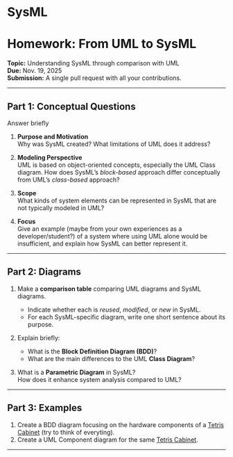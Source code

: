 # SysML

# Homework: From UML to SysML
**Topic:** Understanding SysML through comparison with UML  
**Due:** Nov. 19, 2025  
**Submission:** A single pull request with all your contributions.

---

## Part 1: Conceptual Questions

Answer briefly

1. **Purpose and Motivation**  
   Why was SysML created? What limitations of UML does it address?

2. **Modeling Perspective**  
   UML is based on object-oriented concepts, especially the UML Class diagram. How does SysML’s *block-based* approach differ conceptually from UML’s *class-based* approach?

3. **Scope**  
   What kinds of system elements can be represented in SysML that are not typically modeled in UML?

4. **Focus**  
   Give an example (maybe from your own experiences as a developer/student?) of a system where using UML alone would be insufficient, and explain how SysML can better represent it.

---

## Part 2: Diagrams

1. Make a **comparison table** comparing UML diagrams and SysML diagrams.  
   - Indicate whether each is *reused*, *modified*, or *new* in SysML.  
   - For each SysML-specific diagram, write one short sentence about its purpose.

2. Explain briefly:
   - What is the **Block Definition Diagram (BDD)**?  
   - What are the main differences to the UML **Class Diagram**?

3. What is a **Parametric Diagram** in SysML?  
   How does it enhance system analysis compared to UML?

---

## Part 3: Examples

1. Create a BDD diagram focusing on the hardware components of a [Tetris Cabinet](https://www.arcade-museum.com/Videogame/tetris) (try to think of everyting).
2. Create a UML Component diagram for the same [Tetris Cabinet](https://www.arcade-museum.com/Videogame/tetris).

---
